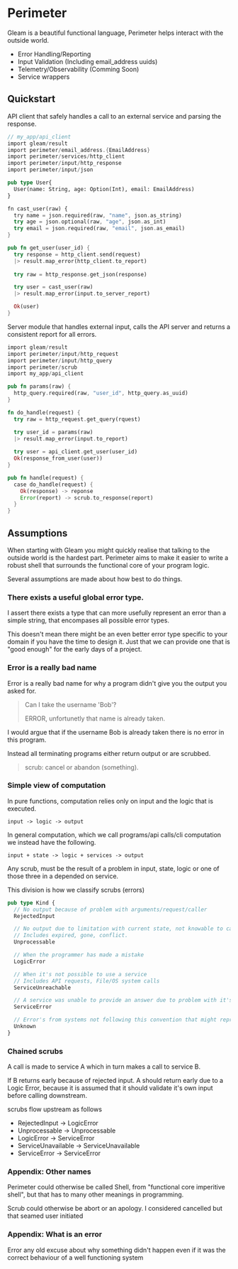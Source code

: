 # Perimeter

Gleam is a beautiful functional language, Perimeter helps interact with the outside world.

- Error Handling/Reporting
- Input Validation (Including email_address uuids)
- Telemetry/Observability (Comming Soon)
- Service wrappers

## Quickstart

API client that safely handles a call to an external service and parsing the response.

```rust
// my_app/api_client
import gleam/result
import perimeter/email_address.{EmailAddress}
import perimeter/services/http_client
import perimeter/input/http_response
import perimeter/input/json

pub type User{
  User(name: String, age: Option(Int), email: EmailAddress)
}

fn cast_user(raw) {
  try name = json.required(raw, "name", json.as_string)
  try age = json.optional(raw, "age", json.as_int)
  try email = json.required(raw, "email", json.as_email)
}

pub fn get_user(user_id) {
  try response = http_client.send(request)
  |> result.map_error(http_client.to_report)
  
  try raw = http_response.get_json(response)

  try user = cast_user(raw) 
  |> result.map_error(input.to_server_report)

  Ok(user)
}
```

Server module that handles external input, calls the API server and returns a consistent report for all errors.

```rust
import gleam/result
import perimeter/input/http_request
import perimeter/input/http_query
import perimeter/scrub
import my_app/api_client

pub fn params(raw) {
  http_query.required(raw, "user_id", http_query.as_uuid)
}

fn do_handle(request) {
  try raw = http_request.get_query(rquest)

  try user_id = params(raw)
  |> result.map_error(input.to_report)
  
  try user = api_client.get_user(user_id)
  Ok(response_from_user(user))
}

pub fn handle(request) {
  case do_handle(request) {
    Ok(response) -> reponse
    Error(report) -> scrub.to_response(report)
  }
}
```


## Assumptions

When starting with Gleam you might quickly realise that talking to the outside world is the hardest part.
Perimeter aims to make it easier to write a robust shell that surrounds the functional core of your program logic. 

Several assumptions are made about how best to do things.

### There exists a useful global error type.

I assert there exists a type that can more usefully represent an error than a simple string, 
that encompases all possible error types.

This doesn't mean there might be an even better error type specific to your domain if you have the time to design it.
Just that we can provide one that is "good enough" for the early days of a project.

### Error is a really bad name

Error is a really bad name for why a program didn't give you the output you asked for.

> Can I take the username 'Bob'?
>
> ERROR, unfortunetly that name is already taken.

I would argue that if the username Bob is already taken there is no error in this program.

Instead all terminating programs either return output or are scrubbed.

> scrub: cancel or abandon (something).

### Simple view of computation

In pure functions, computation relies only on input and the logic that is executed.

```
input -> logic -> output
```

In general computation, which we call programs/api calls/cli computation we instead have the following.

```
input + state -> logic + services -> output
```

Any scrub, must be the result of a problem in input, state, logic or one of those three in a depended on service.

This division is how we classify scrubs (errors)

```rust
pub type Kind {
  // No output because of problem with arguments/request/caller   
  RejectedInput

  // No output due to limitation with current state, not knowable to caller.  
  // Includes expired, gone, conflict.
  Unprocessable

  // When the programmer has made a mistake
  LogicError

  // When it's not possible to use a service
  // Includes API requests, File/OS system calls
  ServiceUnreachable

  // A service was unable to provide an answer due to problem with it's own logic or services
  ServiceError

  // Error's from systems not following this convention that might represent scrubs of more than one kind. 
  Unknown
}
```

### Chained scrubs

A call is made to service A which in turn makes a call to service B.

If B returns early because of rejected input. 
A should return early due to a Logic Error, because it is assumed that it should validate it's own input before calling downstream.

scrubs flow upstream as follows

- RejectedInput -> LogicError
- Unprocessable -> Unprocessable
- LogicError -> ServiceError
- ServiceUnavailable -> ServiceUnavailable
- ServiceError -> ServiceError

### Appendix: Other names

Perimeter could otherwise be called Shell, from "functional core imperitive shell", but that has to many other meanings in programming.

Scrub could otherwise be abort or an apology. I considered cancelled but that seamed user initiated

### Appendix: What is an error

Error any old excuse about why something didn't happen even if it was the correct behaviour of a well functioning system